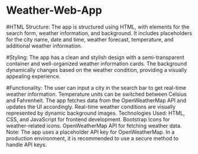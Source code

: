# Weather-Web-App
#HTML Structure:
The app is structured using HTML, with elements for the search form, weather information, and background.
It includes placeholders for the city name, date and time, weather forecast, temperature, and additional weather information.



#Styling:
The app has a clean and stylish design with a semi-transparent container and well-organized weather information cards.
The background dynamically changes based on the weather condition, providing a visually appealing experience.


#Functionality:
The user can input a city in the search bar to get real-time weather information.
Temperature units can be switched between Celsius and Fahrenheit.
The app fetches data from the OpenWeatherMap API and updates the UI accordingly.
Real-time weather conditions are visually represented by dynamic background images.
Technologies Used:
HTML, CSS, and JavaScript for frontend development.
Bootstrap Icons for weather-related icons.
OpenWeatherMap API for fetching weather data.
Note:
The app uses a placeholder API key for OpenWeatherMap. In a production environment, it is recommended to use a secure method to handle API keys.
